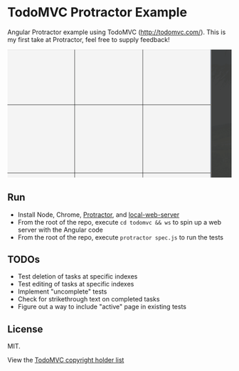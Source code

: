 # TodoMVC Protractor Example

Angular Protractor example using TodoMVC (http://todomvc.com/). This is my first take at Protractor, feel free to supply feedback!

![img](https://github.com/MatthewVita/TodoMVC-Protractor-Example/blob/master/tests.gif)

## Run
- Install Node, Chrome, [Protractor](http://www.protractortest.org/#/protractor-setup), and [local-web-server](https://www.npmjs.com/package/local-web-server)
- From the root of the repo, execute `cd todomvc && ws` to spin up a web server with the Angular code
- From the root of the repo, execute `protractor spec.js` to run the tests

## TODOs
- Test deletion of tasks at specific indexes
- Test editing of tasks at specific indexes
- Implement "uncomplete" tests
- Check for strikethrough text on completed tasks
- Figure out a way to include "active" page in existing tests

## License
MIT.

View the [TodoMVC copyright holder list](https://github.com/tastejs/todomvc#license)
